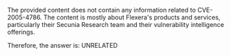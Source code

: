The provided content does not contain any information related to CVE-2005-4786. The content is mostly about Flexera's products and services, particularly their Secunia Research team and their vulnerability intelligence offerings.

Therefore, the answer is: UNRELATED